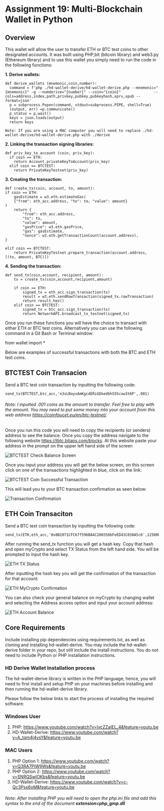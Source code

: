 # **Assignment 19: Multi-Blockchain Wallet in Python**

## **Overview**

This wallet will allow the user to transfer ETH or BTC test coins to other designated accounts. It was built using PHP,bit (bitcoin library) and web3.py (Ethereum library) and to use this wallet you simply need to run the code in the following functions:

**1. Derive wallets:**

    def derive_wallets (mnemonic,coin,number):
      command = f'php ./hd-wallet-derive/hd-wallet-derive.php --mnemonic="{mnemonic}" -g --numderive="{number}" --coin="{coin}"               --cols=address,index,path,privkey,pubkey,pubkeyhash,xprv,xpub --format=json'
      p = subprocess.Popen(command, stdout=subprocess.PIPE, shell=True)
      (output, err) =p.communicate()
      p_status = p.wait()
      keys = json.loads(output)
      return keys
    
    Note: If you are using a MAC computer you will need to replace ./hd-wallet-derive/hd-wallet-derive.php with ./derive
    
**2. Linking the transaction signing libraries:**

    def priv_key_to_account (coin, priv_key):
      if coin == ETH:
        return Account.privateKeyToAccount(priv_key)
      elif coin == BTCTEST:
        return PrivateKeyTestnet(priv_key)
        
**3. Creating the transaction:**

    def create_tx(coin, account, to, amount):
    if coin == ETH:
        gasEstimate = w3.eth.estimateGas(
        {"from": eth_acc.address, "to": to, "value": amount}
    )
        return {
            "from": eth_acc.address,
            "to": to,
            "value": amount,
            "gasPrice": w3.eth.gasPrice,
            "gas": gasEstimate,
            "nonce": w3.eth.getTransactionCount(account.address),    
    }
    
    elif coin == BTCTEST:
        return PrivateKeyTestnet.prepare_transaction(account.address, [(to, amount, BTC)])
        
**4. Sending the transaction:**

    def send_tx(coin,account, recipient, amount):
        tx = create_tx(coin,account,recipient,amount)

        if coin == ETH:
            signed_tx = eth_acc.sign_transaction(tx)
            result = w3.eth.sendRawTransaction(signed_tx.rawTransaction)
            return result.hex()
        elif coin == BTCTEST:
            signed_tx = btc_acc.sign_transaction(tx)
            return NetworkAPI.broadcast_tx_testnet(signed_tx)
            
Once you run these functions you will have the choice to transact with either ETH or BTC test coins. Alternatively you can use the following command in a Git Bash or Terminal window:

from wallet import *

Below are examples of successful transactions with both the BTC and ETH test coins.

## **BTCTEST Coin Transacion**

Send a BTC test coin transaction by inputting the following code:

    send_tx(BTCTEST,btc_acc,'n3sLNayxAmKgcdERiGDkedbhS55cow3t6P',.001)

###### Note: I inputted .001 coins as the amount to transfer. Feel free to play with the amount. You may need to put some money into your account from this web address https://coinfaucet.eu/en/btc-testnet/.
        
Once you run this code you will need to copy the recipients (or senders) address to see the balance. Once you copy the address navigate to the following website https://tbtc.bitaps.com/blocks. At this website paste your address in the prompt on the upper left hand side of the screen

![BTCTEST Check Balance Screen](btc_balance_check.png)

Once you input your address you will get the below screen, on this screen click on one of the transactions highlighted in blue, click on the link:

![BTCTEST Coin Successful Transaction](btc_tx_list.png)

 This will lead you to your BTC transaction confirmation as seen below:

![Transaction Confirmation](btc_transaction_confirmation.png)

## **ETH Coin Transaciton**

Send a BTC test coin transaction by inputting the following code:

    send_tx(ETH,eth_acc,'0x8B2071CFC67f596BA4C280356bFeED43C030A5c6',1250000000000000000000)

After running the send_tx function you will get a hash key. Copy that hash and open myCrypto and select TX Status from the left hand side. You will be prompted to input the hash key. 

![ETH TX Status](eth_tx_status.png)

After inputting the hash key you will get the confirmation of the transaction for that account:

![ETH MyCrypto Confirmation](eth_transaction_success.png)

You can also check your general balance on myCrypto by changing wallet and selecting the Address access option and input your account address:

![ETH Account Balance](eth_account_balance.png)

## **Core Requirements**

Include installing pip dependencies using requirements.txt, as well as cloning and installing hd-wallet-derive.
You may include the hd-wallet-derive folder in your repo, but still include the install instructions. You do not
need to include Python or PHP installation instructions.

### **HD Derive Wallet Installation process**

The hd-wallet-derive library is written in the PHP language; hence, you will need to first install and setup PHP on your machines before installing and then running the hd-wallet-derive library.

Please follow the below links to start the process of installing the required software:

### **Windows User**

1. PHP: https://www.youtube.com/watch?v=IvcZZaIEL_4&feature=youtu.be
2. HD-Wallet-Derive: https://www.youtube.com/watch?v=A_tqm4j4vsY&feature=youtu.be

### **MAC Users**

1. PHP Option 1: https://www.youtube.com/watch?v=Q3RA7PiW9Ws&feature=youtu.be
2. PHP Option 2: https://www.youtube.com/watch?v=SNRQSwlOKbs&feature=youtu.be
3. HD-Wallet-Derive: https://www.youtube.com/watch?v=c-Qc3Pss6oM&feature=youtu.be

###### Note: After installing PHP you will need to open the php.ini file and add this syntax to the end of the document **extension=php_gmp.dll**






